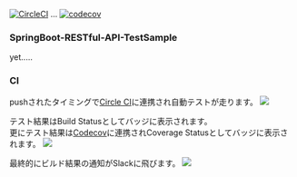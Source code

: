 [![CircleCI](https://circleci.com/gh/kenichi-nagaoka/spring-boot-restful-api-test.svg?style=shield)](https://circleci.com/gh/kenichi-nagaoka/spring-boot-restful-api-test)
...
[![codecov](https://codecov.io/gh/kenichi-nagaoka/spring-boot-restful-api-test/branch/master/graph/badge.svg)](https://codecov.io/gh/kenichi-nagaoka/spring-boot-restful-api-test)

### SpringBoot-RESTful-API-TestSample

yet.....

### CI

pushされたタイミングで[Circle CI](https://circleci.com/gh/kenichi-nagaoka/spring-boot-restful-api-test)に連携され自動テストが走ります。
<img src="https://github.com/kenichi-nagaoka/spring-boot-restful-api-test/blob/feature-1/2.png">

テスト結果はBuild Statusとしてバッジに表示されます。<br />
更にテスト結果は[Codecov](https://codecov.io/gh/kenichi-nagaoka/spring-boot-restful-api-test)に連携されCoverage Statusとしてバッジに表示されます。
<img src="https://github.com/kenichi-nagaoka/spring-boot-restful-api-test/blob/feature-1/21.png">

最終的にビルド結果の通知がSlackに飛びます。
<img src="https://github.com/kenichi-nagaoka/spring-boot-restful-api-test/blob/feature-1/%E7%84%A1%E9%A1%8C.png">
